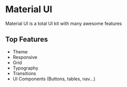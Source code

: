 # Material UI

Material UI is a total UI kit with many awesome features

## Top Features 

- Theme
- Responsive
- Grid
- Typography
- Transitions
- UI Components (Buttons, tables, nav...)